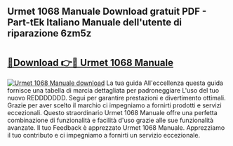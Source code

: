 ## Urmet 1068 Manuale Download gratuit PDF - Part-tEk Italiano Manuale dell'utente di riparazione 6zm5z

# <h2><a href="http://dfeh27l.blite.top/?on=Urmet+1068+Manuale">🔗Download 👉🔴 Urmet 1068 Manuale</a></h2>

[![Urmet 1068 Manuale download](https://i.imgur.com/lujVjoI.png)](http://dfeh27l.blite.top/?on=Urmet+1068+Manuale)
La tua guida All'eccellenza questa guida fornisce una tabella di marcia dettagliata per padroneggiare L'uso del tuo nuovo REDDDDDDD. Segui per garantire prestazioni e divertimento ottimali. Grazie per aver scelto il marchio ci impegniamo a fornirti prodotti e servizi eccezionali. Questo straordinario Urmet 1068 Manuale offre una perfetta combinazione di funzionalità e facilità d'uso grazie alle sue funzionalità avanzate. Il tuo Feedback è apprezzato Urmet 1068 Manuale. Apprezziamo il tuo contributo e ci impegniamo a fornirti un servizio eccezionale.
